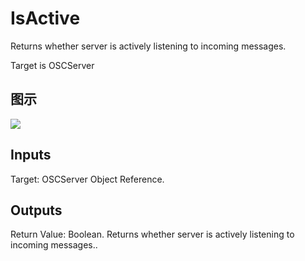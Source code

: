 # IsActive

Returns whether server is actively listening to incoming messages.

Target is OSCServer

## 图示

![]($-20221218-18060016.png)

## Inputs

Target: OSCServer Object Reference.  

## Outputs

Return Value: Boolean. Returns whether server is actively listening to incoming messages..

